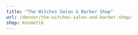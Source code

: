 ```yaml
---
title: "The Witches Salon & Barber Shop"
url: /denver/the-witches-salon-und-barber-shop/
shop: Kosmetik
---
```

